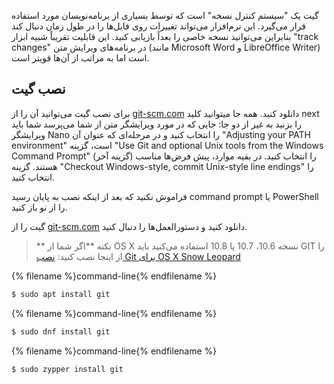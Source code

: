 گیت یک "سیستم کنترل نسخه" است که توسط بسیاری از برنامه‌نویسان مورد استفاده قرار می‌گیرد. این نرم‌افزار می‌تواند تغییرات روی فایل‌ها را در طول زمان دنبال کند بنابراین می‌توانید نسخه خاصی را بعداً بازیابی کنید. این قابلیت تقریباً شبیه ابزار "track changes" در برنامه‌های ویرایش متن (مانند Microsoft Word و LibreOffice Writer) است اما به مراتب از آن‌ها قویتر است.

## نصب گیت

<!--sec data-title="Installing Git: Windows" data-id="git_install_windows"
data-collapse=true ces-->

برای نصب گیت می‌توانید آن را از [git-scm.com](https://git-scm.com/) دانلود کنید. همه جا میتوانید کلید next را بزنید به غیر از دو جا: جایی که در مورد ویرایشگر متن از شما می‌پرسد شما باید ویرایشگر Nano را انتخاب کنید و در مرحله‌ای که عنوان آن "Adjusting your PATH environment" است، گزینه "Use Git and optional Unix tools from the Windows Command Prompt" (گزینه آخر) را انتخاب کنید. در بقیه موارد، پیش فرض‌ها مناسب هستند. گزینه "Checkout Windows-style, commit Unix-style line endings" را انتخاب کنید.

فراموش نکنید که بعد از اینکه نصب به پایان رسید command prompt یا PowerShell را از نو باز کنید. <!--endsec-->

<!--sec data-title="Installing Git: macOS" data-id="git_install_OSX"
data-collapse=true ces-->

گیت را از [git-scm.com](https://git-scm.com/) دانلود کنید و دستورالعمل‌ها را دنبال کنید.

> ** نکته **اگر شما از OS X نسخه 10.6، 10.7 یا 10.8 استفاده می‌کنید باید GIT را از اینجا نصب کنید: [ نصب Git برای OS X Snow Leopard ](https://sourceforge.net/projects/git-osx-installer/files/git-2.3.5-intel-universal-snow-leopard.dmg/download)

<!--endsec-->

<!--sec data-title="Installing Git: Debian or Ubuntu" data-id="git_install_debian_ubuntu"
data-collapse=true ces-->

{% filename %}command-line{% endfilename %}

```bash
$ sudo apt install git
```

<!--endsec-->

<!--sec data-title="Installing Git: Fedora" data-id="git_install_fedora"
data-collapse=true ces-->

{% filename %}command-line{% endfilename %}

```bash
$ sudo dnf install git
```

<!--endsec-->

<!--sec data-title="Installing Git: openSUSE" data-id="git_install_openSUSE"
data-collapse=true ces-->

{% filename %}command-line{% endfilename %}

```bash
$ sudo zypper install git
```

<!--endsec-->
